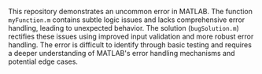 This repository demonstrates an uncommon error in MATLAB. The function `myFunction.m` contains subtle logic issues and lacks comprehensive error handling, leading to unexpected behavior.  The solution (`bugSolution.m`) rectifies these issues using improved input validation and more robust error handling. The error is difficult to identify through basic testing and requires a deeper understanding of MATLAB's error handling mechanisms and potential edge cases.